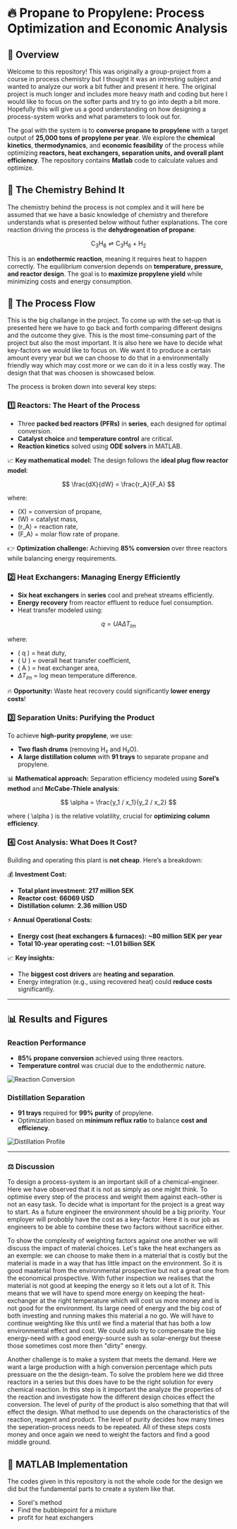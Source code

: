 # 🔥 Propane to Propylene: Process Optimization and Economic Analysis

## 📌 Overview

Welcome to this repository! This was originally a group-project from a course in process chemistry but I thought it was an intresting subject and wanted to analyze our work a bit futher and present it here. The original project is much longer and includes more heavy math and coding but here I would like to focus on the softer parts and try to go into depth a bit more. Hopefully this will give us a good understanding on how designing a process-system works and what parameters to look out for. 

The goal with the system is to **converse propane to propylene** with a target output of **25,000 tons of propylene per year**. We explore the **chemical kinetics**, **thermodynamics**, and **economic feasibility** of the process while optimizing **reactors, heat exchangers, separation units, and overall plant efficiency**. The repository contains **Matlab** code to calculate values and optimize. 


## 🧪 The Chemistry Behind It
The chemistry behind the process is not complex and it will here be assumed that we have a basic knowledge of chemistry and therefore understands what is presented below without futher explanations. 
The core reaction driving the process is the **dehydrogenation of propane**:

$$
\text{C}_3\text{H}_8 \rightleftharpoons \text{C}_3\text{H}_6 + \text{H}_2
$$

This is an **endothermic reaction**, meaning it requires heat to happen correctly. The equilibrium conversion depends on **temperature, pressure, and reactor design**. The goal is to **maximize propylene yield** while minimizing costs and energy consumption.

## 🚀 The Process Flow
This is the big challange in the project. To come up with the set-up that is presented here we have to go back and forth comparing different designs and the outcome they give. This is the most time-consuming part of the project but also the most important. It is also here we have to decide what key-factors we would like to focus on. We want it to produce a certain amount every year but we can choose to do that in a environmentally friendly way which may cost more or we can do it in a less costly way. The design that that was choosen is showcased below. 

The process is broken down into several key steps:

### **1️⃣ Reactors: The Heart of the Process**
- Three **packed bed reactors (PFRs)** in **series**, each designed for optimal conversion.
- **Catalyst choice** and **temperature control** are critical.
- **Reaction kinetics** solved using **ODE solvers** in MATLAB.

📈 **Key mathematical model:**
The design follows the **ideal plug flow reactor model**:

$$
\frac{dX}{dW} = \frac{r_A}{F_A}
$$

where:
- \(X\) = conversion of propane,
- \(W\) = catalyst mass,
- \(r_A\) = reaction rate,
- \(F_A\) = molar flow rate of propane.

👉 **Optimization challenge:** Achieving **85% conversion** over three reactors while balancing energy requirements.

### **2️⃣ Heat Exchangers: Managing Energy Efficiently**
- **Six heat exchangers** in **series** cool and preheat streams efficiently.
- **Energy recovery** from reactor effluent to reduce fuel consumption.
- Heat transfer modeled using:

$$
q = U A \Delta T_{lm}
$$

where:
- \( q \) = heat duty,
- \( U \) = overall heat transfer coefficient,
- \( A \) = heat exchanger area,
- $\Delta T_{lm}$ = log mean temperature difference.

🔥 **Opportunity:** Waste heat recovery could significantly **lower energy costs**!

### **3️⃣ Separation Units: Purifying the Product**
To achieve **high-purity propylene**, we use:
- **Two flash drums** (removing H₂ and H₂O).
- **A large distillation column** with **91 trays** to separate propane and propylene.

📊 **Mathematical approach:**
Separation efficiency modeled using **Sorel’s method** and **McCabe-Thiele analysis**:

$$
\alpha = \frac{y_1 / x_1}{y_2 / x_2}
$$

where \( \alpha \) is the relative volatility, crucial for **optimizing column efficiency**.

### **4️⃣ Cost Analysis: What Does It Cost?**
Building and operating this plant is **not cheap**. Here’s a breakdown:

💰 **Investment Cost:**
- **Total plant investment**: **217 million SEK**
- **Reactor cost**: **66069 USD**
- **Distillation column**: **2.36 million USD**

⚡ **Annual Operational Costs:**
- **Energy cost (heat exchangers & furnaces):** **~80 million SEK per year**
- **Total 10-year operating cost:** **~1.01 billion SEK**

📈 **Key insights:**
- The **biggest cost drivers** are **heating and separation**.
- Energy integration (e.g., using recovered heat) could **reduce costs** significantly.

---

## 📊 Results and Figures
### **Reaction Performance**
- **85% propane conversion** achieved using three reactors.
- **Temperature control** was crucial due to the endothermic nature.

![Reaction Conversion](path_to_reactor_conversion_plot.png)

### **Distillation Separation**
- **91 trays** required for **99% purity** of propylene.
- Optimization based on **minimum reflux ratio** to balance **cost and efficiency**.

![Distillation Profile](path_to_distillation_plot.png)

---

### ⚖️ **Discussion**
To design a process-system is an important skill of a chemical-engineer. Here we have observed that it is not as simply as one might think. To optimise every step of the process and weight them against each-other is not an easy task. To decide what is important for the project is a great way to start. As a future engineer the environment should be a big priority. Your employer will probobly have the cost as a key-factor. Here it is our job as engineers to be able to combine these two factors without sacrifice either. 

To show the complexity of weighting factors against one another we will discuss the impact of material choices. Let's take the heat exchangers as an exemple: we can choose to make them in a material that is costly but the material is made in a way that has little impact on the environment. So it is good maaterial from the environmental prospective but not a great one from the economical prospective. With futher inspection we realises that the material is not good at keeping the energy so it lets out a lot of it. This means that we will have to spend more energy on keeping the heat-exchanger at the right temperature which will cost us more money and is not good for the environment. Its large need of energy and the big cost of both investing and running makes this material a no go. We will have to continue weighting like this until we find a material that has both a low environmental effect and cost. We could aslo try to compensate the big energy-need with a good energy-source sush as solar-energy but theese those sometimes cost more then "dirty" energy. 

Another challenge is to make a system that meets the demand. Here we want a large production with a high conversion percentage which puts pressuare on the the design-team. To solve the problem here we did three reactors in a series but this does have to be the right solution for every chemical reaction. In this step is it important the analyze the properties of the reaction and investigate how the different design choices effect the conversion. The level of purity of the product is also something that that will effect the design. What method to use depends on the characteristics of the reaction, reagent and product. The level of purity decides how many times the seperation-process needs to be repeated. All of these steps costs money and once again we need to weight the factors and find a good middle ground. 

## 🔧 MATLAB Implementation
The codes given in this repository is not the whole code for the design we did but the fundamental parts to create a system like that. 
- Sorel's method
- Find the bubblepoint for a mixture
- profit for heat exchangers
  

